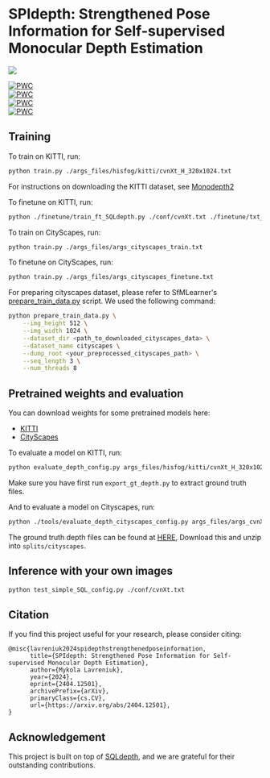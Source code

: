 # SPIdepth: Strengthened Pose Information for Self-supervised Monocular Depth Estimation

</a> <a href='https://arxiv.org/abs/2404.12501'><img src='https://img.shields.io/badge/Paper-Arxiv-red'></a>

[![PWC](https://img.shields.io/endpoint.svg?url=https://paperswithcode.com/badge/spidepth-strengthened-pose-information-for/monocular-depth-estimation-on-kitti-eigen)](https://paperswithcode.com/sota/monocular-depth-estimation-on-kitti-eigen?p=spidepth-strengthened-pose-information-for)
<br>
[![PWC](https://img.shields.io/endpoint.svg?url=https://paperswithcode.com/badge/spidepth-strengthened-pose-information-for/monocular-depth-estimation-on-kitti-eigen-1)](https://paperswithcode.com/sota/monocular-depth-estimation-on-kitti-eigen-1?p=spidepth-strengthened-pose-information-for)
<br>
[![PWC](https://img.shields.io/endpoint.svg?url=https://paperswithcode.com/badge/spidepth-strengthened-pose-information-for/unsupervised-monocular-depth-estimation-on)](https://paperswithcode.com/sota/unsupervised-monocular-depth-estimation-on?p=spidepth-strengthened-pose-information-for)
<br>
[![PWC](https://img.shields.io/endpoint.svg?url=https://paperswithcode.com/badge/spidepth-strengthened-pose-information-for/monocular-depth-estimation-on-make3d)](https://paperswithcode.com/sota/monocular-depth-estimation-on-make3d?p=spidepth-strengthened-pose-information-for)

## Training

To train on KITTI, run:

```bash
python train.py ./args_files/hisfog/kitti/cvnXt_H_320x1024.txt
```
For instructions on downloading the KITTI dataset, see [Monodepth2](https://github.com/nianticlabs/monodepth2)

To finetune on KITTI, run:

```bash
python ./finetune/train_ft_SQLdepth.py ./conf/cvnXt.txt ./finetune/txt_args/train/inc_kitti.txt
```

To train on CityScapes, run:

```bash
python train.py ./args_files/args_cityscapes_train.txt
```
To finetune on CityScapes, run:

```bash
python train.py ./args_files/args_cityscapes_finetune.txt
```

For preparing cityscapes dataset, please refer to SfMLearner's [prepare_train_data.py](https://github.com/tinghuiz/SfMLearner/blob/master/data/prepare_train_data.py) script.
We used the following command:

```bash
python prepare_train_data.py \
    --img_height 512 \
    --img_width 1024 \
    --dataset_dir <path_to_downloaded_cityscapes_data> \
    --dataset_name cityscapes \
    --dump_root <your_preprocessed_cityscapes_path> \
    --seq_length 3 \
    --num_threads 8
```

## Pretrained weights and evaluation

You can download weights for some pretrained models here:

* [KITTI](https://huggingface.co/MykolaL/SPIdepth/tree/main/kitti)
* [CityScapes](https://huggingface.co/MykolaL/SPIdepth/tree/main/cityscapes)

To evaluate a model on KITTI, run:

```bash
python evaluate_depth_config.py args_files/hisfog/kitti/cvnXt_H_320x1024.txt
```

Make sure you have first run `export_gt_depth.py` to extract ground truth files.

And to evaluate a model on Cityscapes, run:

```bash
python ./tools/evaluate_depth_cityscapes_config.py args_files/args_cvnXt_H_cityscapes_finetune_eval.txt
```

The ground truth depth files can be found at [HERE](https://storage.googleapis.com/niantic-lon-static/research/manydepth/gt_depths_cityscapes.zip),
Download this and unzip into `splits/cityscapes`.

## Inference with your own images

```bash
python test_simple_SQL_config.py ./conf/cvnXt.txt
```

## Citation
If you find this project useful for your research, please consider citing:
~~~
@misc{lavreniuk2024spidepthstrengthenedposeinformation,
      title={SPIdepth: Strengthened Pose Information for Self-supervised Monocular Depth Estimation}, 
      author={Mykola Lavreniuk},
      year={2024},
      eprint={2404.12501},
      archivePrefix={arXiv},
      primaryClass={cs.CV},
      url={https://arxiv.org/abs/2404.12501}, 
}
~~~
## Acknowledgement
This project is built on top of [SQLdepth](https://github.com/hisfog/SfMNeXt-Impl), and we are grateful for their outstanding contributions.
